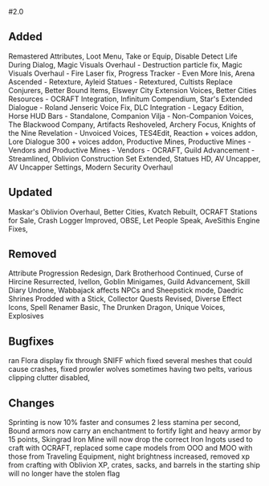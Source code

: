 #2.0

## Added
Remastered Attributes,
Loot Menu,
Take or Equip,
Disable Detect Life During Dialog,
Magic Visuals Overhaul - Destruction particle fix,
Magic Visuals Overhaul - Fire Laser fix,
Progress Tracker - Even More Inis,
Arena Ascended - Retexture,
Ayleid Statues - Retextured,
Cultists Replace Conjurers,
Better Bound Items,
Elsweyr City Extension Voices,
Better Cities Resources - OCRAFT Integration,
Infinitum Compendium,
Star's Extended Dialogue - Roland Jenseric Voice Fix,
DLC Integration - Legacy Edition,
Horse HUD Bars - Standalone,
Companion Vilja - Non-Companion Voices,
The Blackwood Company,
Artifacts Reshoveled,
Archery Focus,
Knights of the Nine Revelation - Unvoiced Voices,
TES4Edit,
Reaction + voices addon,
Lore Dialogue 300 + voices addon,
Productive Mines,
Productive Mines - Vendors and Productive Mines - Vendors - OCRAFT,
Guild Advancement - Streamlined,
Oblivion Construction Set Extended,
Statues HD,
AV Uncapper,
AV Uncapper Settings,
Modern Security Overhaul

## Updated
Maskar's Oblivion Overhaul,
Better Cities,
Kvatch Rebuilt,
OCRAFT Stations for Sale,
Crash Logger Improved,
OBSE,
Let People Speak,
AveSithis Engine Fixes,

## Removed
Attribute Progression Redesign,
Dark Brotherhood Continued,
Curse of Hircine Resurrected,
Ivellon,
Goblin Minigames,
Guild Advancement,
Skill Diary Undone,
Wabbajack affects NPCs and Sheepstick mode,
Daedric Shrines Prodded with a Stick,
Collector Quests Revised,
Diverse Effect Icons,
Spell Renamer Basic,
The Drunken Dragon,
Unique Voices,
Explosives

## Bugfixes
ran Flora display fix through SNIFF which fixed several meshes that could cause crashes,
fixed prowler wolves sometimes having two pelts,
various clipping clutter disabled,

## Changes
Sprinting is now 10% faster and consumes 2 less stamina per second,
Bound armors now carry an enchantment to fortify light and heavy armor by 15 points,
Skingrad Iron Mine will now drop the correct Iron Ingots used to craft with OCRAFT,
replaced some cape models from OOO and MOO with those from Traveling Equipment,
night brightness increased,
removed xp from crafting with Oblivion XP,
crates, sacks, and barrels in the starting ship will no longer have the stolen flag
